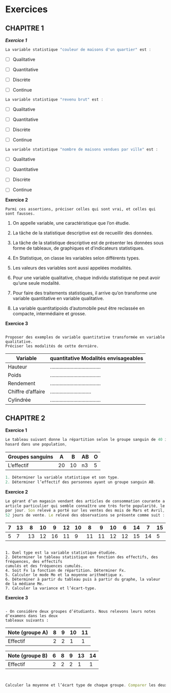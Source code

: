 # Exercices 


## CHAPITRE 1

***Exercice 1***

```js
La variable statistique "couleur de maisons d'un quartier" est :
```
- [ ] Qualitative
- [ ] Quantitative

- [ ] Discrète
- [ ] Continue

```js
La variable statistique "revenu brut" est :
```
- [ ] Qualitative
- [ ] Quantitative

- [ ] Discrète
- [ ] Continue


```js
La variable statistique "nombre de maisons vendues par ville" est :
```
- [ ] Qualitative
- [ ] Quantitative

- [ ] Discrète
- [ ] Continue


**Exercice 2**

```console
Parmi ces assertions, préciser celles qui sont vrai, et celles qui sont fausses.
````

1. On appelle variable, une caractéristique que l’on étudie.

2. La tâche de la statistique descriptive est de recueillir des données.

3. La tâche de la statistique descriptive est de présenter les données sous forme de 
tableaux, de graphiques et d’indicateurs statistiques.

4. En Statistique, on classe les variables selon différents types.

5. Les valeurs des variables sont aussi appelées modalités.

6. Pour une variable qualitative, chaque individu statistique ne peut avoir qu’une seule modalité.

7. Pour faire des traitements statistiques, il arrive qu’on transforme une variable 
quantitative en variable qualitative.

8. La variable quantitatipoids d’automobile peut être reclassée en compacte, intermédiaire et grosse.



**Exercice 3**

```console

Proposer des exemples de variable quantitative transformée en variable qualitative.
Préciser les modalités de cette dernière.
```

| Variable | quantitative Modalités envisageables |
|----------|--------------------------------------|
| Hauteur  | .....................................|
|Poids     | .....................................|
|Rendement | .....................................|
|Chiffre d’affaire |..............................|
|Cylindrée | .....................................|


## CHAPITRE 2

**Exercice 1**
```js
Le tableau suivant donne la répartition selon le groupe sanguin de 40 individus pris au
hasard dans une population,
```

| Groupes sanguins | A | B | AB | O |
|------------------|---|---|----|---|
| L’effectif       | 20| 10| n3 | 5 |

```js
1. Déterminer la variable statistique et son type.
2. Déterminer l’effectif des personnes ayant un groupe sanguin AB.
```
**Exercice 2**

```js
Le gérant d’un magasin vendant des articles de consommation courante a relevé pour un
article particulier qui semble connaître une très forte popularité, le nombre d’articles vendus
par jour. Son relevé a porté sur les ventes des mois de Mars et Avril, ce qui correspond à
52 jours de vente. Le relevé des observations se présente comme suit :
````
| 7 | 13 | 8 | 10 | 9 | 12 | 10 | 8 | 9 | 10 | 6 | 14 | 7 | 15 | 9 | 11 | 12 | 11 | 12 | 5 | 14 | 11 | 8 | 10 | 14 | 12 | 8 |
|---|--- |---|--- |---|--- |--- |---|---|--- |---|--- |---|--- |---|--- |--- |--- |--- |---|--- |--- |---|--- |--- |--- |---|
| 5 | 7  | 13| 12 | 16| 11 | 9  | 11| 11| 12 | 12| 15 |14 | 5  | 14| 9  | 9  | 14 | 13 | 11|10  | 11 | 12| 9  | 15|.

```console

1. Quel type est la variable statistique étudiée.
2. Déterminer le tableau statistique en fonction des effectifs, des fréquences, des effectifs
cumulés et des fréquences cumulés.
4. Soit Fx la fonction de répartition. Déterminer Fx.
5. Calculer le mode Mo et la moyenne arithmétique x.
6. Déterminer à partir du tableau puis à partir du graphe, la valeur de la médiane Me.
7. Calculer la variance et l’écart-type.
````

**Exercice 3**
```console

- On considère deux groupes d’étudiants. Nous relevons leurs notes d’examens dans les deux
tableaux suivants :
```

|Note (groupe A)| 8 | 9 | 10 | 11 |
|---------------|---|---|---|---|
|Effectif | 2 | 2 | 1 | 1 |


|Note (groupe B)| 6 | 8 | 9 | 13 | 14 |
|---------------|---|---|---|---|---|
|Effectif| 2 | 2 | 2 | 1 | 1 |

```js


Calculer la moyenne et l’écart type de chaque groupe. Comparer les deux groupes.
```
